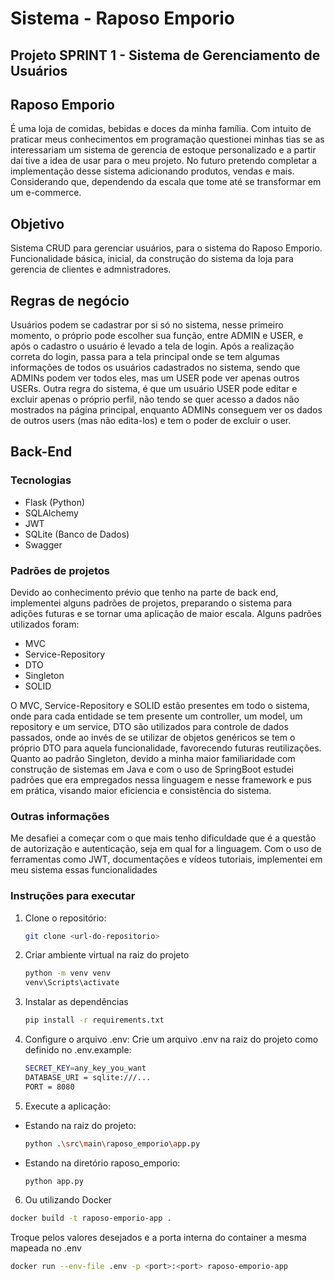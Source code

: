 # Sistema - Raposo Emporio
## Projeto SPRINT 1 - Sistema de Gerenciamento de Usuários

## Raposo Emporio
É uma loja de comidas, bebidas e doces da minha família. Com intuito de praticar meus conhecimentos em programação questionei minhas tias se as interessariam um sistema de gerencia de estoque personalizado e a partir daí tive a idea de usar para o meu projeto. No futuro pretendo completar a implementação desse sistema adicionando produtos, vendas e mais. Considerando que, dependendo da escala que tome até se transformar em um e-commerce.

## Objetivo
Sistema CRUD para gerenciar usuários, para o sistema do Raposo Emporio. Funcionalidade básica, inicial, da construção do sistema da loja para gerencia de clientes e admnistradores.

## Regras de negócio
Usuários podem se cadastrar por si só no sistema, nesse primeiro momento, o próprio pode escolher sua função, entre ADMIN e USER, e após o cadastro o usuário é levado a tela de login. Após a realização correta do login, passa para a tela principal onde se tem algumas informações de todos os usuários cadastrados no sistema, sendo que ADMINs podem ver todos eles, mas um USER pode ver apenas outros USERs. Outra regra do sistema, é que um usuário USER pode editar e excluir apenas o próprio perfil, não tendo se quer acesso a dados não mostrados na página principal, enquanto ADMINs conseguem ver os dados de outros users (mas não edita-los) e tem o poder de excluir o user.

## Back-End

### Tecnologias
- Flask (Python)
- SQLAlchemy
- JWT
- SQLite (Banco de Dados)
- Swagger

### Padrões de projetos
Devido ao conhecimento prévio que tenho na parte de back end, implementei alguns padrões de projetos, preparando o sistema para adições futuras e se tornar uma aplicação de maior escala. Alguns padrões utilizados foram:
- MVC
- Service-Repository
- DTO
- Singleton
- SOLID

O MVC, Service-Repository e SOLID estão presentes em todo o sistema, onde para cada entidade se tem presente um controller, um model, um repository e um service, DTO são utilizados para controle de dados passados, onde ao invés de se utilizar de objetos genéricos se tem o próprio DTO para aquela funcionalidade, favorecendo futuras reutilizações. Quanto ao padrão Singleton, devido a minha maior familiaridade com construção de sistemas em Java e com o uso de SpringBoot estudei padrões que era empregados nessa linguagem e nesse framework e pus em prática, visando maior eficiencia e consistência do sistema.

### Outras informações
Me desafiei a começar com o que mais tenho dificuldade que é a questão de autorização e autenticação, seja em qual for a linguagem. Com o uso de ferramentas como JWT, documentações e vídeos tutoriais, implementei em meu sistema essas funcionalidades

### Instruções para executar

1. Clone o repositório:
   ```bash
   git clone <url-do-repositorio>
    ```

2. Criar ambiente virtual na raiz do projeto
   ```bash
   python -m venv venv
   venv\Scripts\activate
   ```

3. Instalar as dependências
   ```bash
   pip install -r requirements.txt
   ```

4. Configure o arquivo .env: Crie um arquivo .env na raiz do projeto como definido no .env.example:
    ```bash
    SECRET_KEY=any_key_you_want
    DATABASE_URI = sqlite:///...
    PORT = 8080
    ```

5. Execute a aplicação:
- Estando na raiz do projeto:
    ```bash
    python .\src\main\raposo_emporio\app.py
    ```
- Estando na diretório raposo_emporio:
    ```bash
    python app.py
    ```

6. Ou utilizando Docker
```bash
docker build -t raposo-emporio-app .
```
 Troque <port> pelos valores desejados e a porta interna do container a mesma mapeada no .env
```bash
docker run --env-file .env -p <port>:<port> raposo-emporio-app
```
